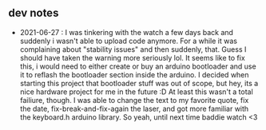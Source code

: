 ## dev notes
* 2021-06-27 : I was tinkering with the watch a few days back and suddenly i wasn't able to upload code anymore. For a while it was complaining about "stability issues" and then suddenly, that. Guess I should have taken the warning more seriously lol. It seems like to fix this, i would need to either create or buy an arduino bootloader and use it to reflash the bootloader section inside the arduino. I decided when starting this project that bootloader stuff was out of scope, but hey, its a nice hardware project for me in the future :D At least this wasn't a total failiure, though. I was able to change the text to my favorite quote, fix the date, fix-break-and-fix-again the laser, and got more familiar with the keyboard.h arduino library. So yeah, until next time baddie watch <3
